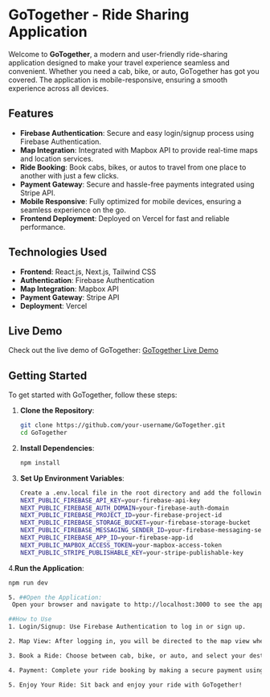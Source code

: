 # GoTogether - Ride Sharing Application

Welcome to **GoTogether**, a modern and user-friendly ride-sharing application designed to make your travel experience seamless and convenient. Whether you need a cab, bike, or auto, GoTogether has got you covered. The application is mobile-responsive, ensuring a smooth experience across all devices.

## Features

- **Firebase Authentication**: Secure and easy login/signup process using Firebase Authentication.
- **Map Integration**: Integrated with Mapbox API to provide real-time maps and location services.
- **Ride Booking**: Book cabs, bikes, or autos to travel from one place to another with just a few clicks.
- **Payment Gateway**: Secure and hassle-free payments integrated using Stripe API.
- **Mobile Responsive**: Fully optimized for mobile devices, ensuring a seamless experience on the go.
- **Frontend Deployment**: Deployed on Vercel for fast and reliable performance.

## Technologies Used

- **Frontend**: React.js, Next.js, Tailwind CSS
- **Authentication**: Firebase Authentication
- **Map Integration**: Mapbox API
- **Payment Gateway**: Stripe API
- **Deployment**: Vercel

## Live Demo

Check out the live demo of GoTogether: [GoTogether Live Demo](https://fj-fe-r2-aman-kumar-iiit-pune.vercel.app/)

## Getting Started

To get started with GoTogether, follow these steps:

1. **Clone the Repository**:
   ```bash
   git clone https://github.com/your-username/GoTogether.git
   cd GoTogether
2. **Install Dependencies**:
   ```bash
   npm install
3. **Set Up Environment Variables**:
   ```bash
   Create a .env.local file in the root directory and add the following variables:
   NEXT_PUBLIC_FIREBASE_API_KEY=your-firebase-api-key
   NEXT_PUBLIC_FIREBASE_AUTH_DOMAIN=your-firebase-auth-domain
   NEXT_PUBLIC_FIREBASE_PROJECT_ID=your-firebase-project-id
   NEXT_PUBLIC_FIREBASE_STORAGE_BUCKET=your-firebase-storage-bucket
   NEXT_PUBLIC_FIREBASE_MESSAGING_SENDER_ID=your-firebase-messaging-sender-id
   NEXT_PUBLIC_FIREBASE_APP_ID=your-firebase-app-id
   NEXT_PUBLIC_MAPBOX_ACCESS_TOKEN=your-mapbox-access-token
   NEXT_PUBLIC_STRIPE_PUBLISHABLE_KEY=your-stripe-publishable-key
4.**Run the Application**:
  ```bash
  npm run dev

5. ##Open the Application:
   Open your browser and navigate to http://localhost:3000 to see the application in action.

##How to Use
1. Login/Signup: Use Firebase Authentication to log in or sign up.

2. Map View: After logging in, you will be directed to the map view where you can see your current location.

3. Book a Ride: Choose between cab, bike, or auto, and select your destination.

4. Payment: Complete your ride booking by making a secure payment using Stripe.

5. Enjoy Your Ride: Sit back and enjoy your ride with GoTogether!

